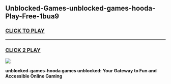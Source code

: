 
## Unblocked-Games-unblocked-games-hooda-Play-Free-1bua9
<h3>
<a href="https://premium76.site?title=unblocked-games-hooda&ref=15A">CLICK TO PLAY</a></h3>
<hr>

<h3>
<a href="https://premium76.site?title=unblocked-games-hooda&ref=15A">CLICK 2 PLAY</a>
  
</h3>

<a href="https://premium76.site?title=unblocked-games-hooda&ref=15A"><img src="https://clearcache.store/games.png"></a>


**unblocked-games-hooda games unblocked: Your Gateway to Fun and Accessible Online Gaming**
